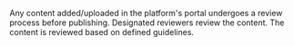Any content added/uploaded in the platform's portal undergoes a review process before publishing. Designated reviewers review the content. The content is reviewed based on defined guidelines.